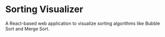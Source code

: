 # Sorting Visualizer

A React-based web application to visualize sorting algorithms like Bubble Sort and Merge Sort.
